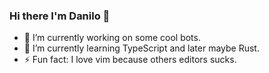 ### Hi there I'm Danilo 👋

- 🔭 I’m currently working on some cool bots.
- 🌱 I’m currently learning TypeScript and later maybe Rust.
- ⚡ Fun fact: I love vim because others editors sucks.
